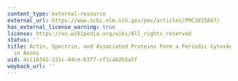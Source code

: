 ```yaml
---
content_type: external-resource
external_url: https://www.ncbi.nlm.nih.gov/pmc/articles/PMC3815867/
has_external_license_warning: true
license: https://en.wikipedia.org/wiki/All_rights_reserved
status: ''
title: Actin, Spectrin, and Associated Proteins Form a Periodic Cytoskeletal Structure
  in Axons
uid: 4cc16342-231c-44ce-b3f7-cf1cab2b5a5f
wayback_url: ''
---
```

